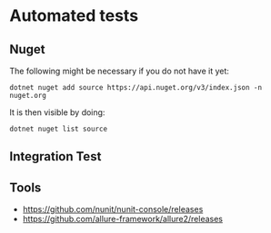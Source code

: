 # Automated tests

## Nuget

The following might be necessary if you do not have it yet:

`dotnet nuget add source https://api.nuget.org/v3/index.json -n nuget.org`

It is then visible by doing:

`dotnet nuget list source`


## Integration Test

## Tools
* https://github.com/nunit/nunit-console/releases
* https://github.com/allure-framework/allure2/releases